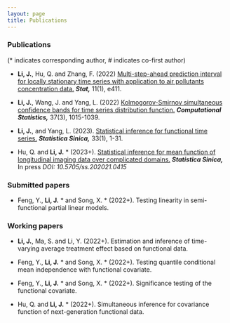 ```yaml
---
layout: page
title: Publications
---
```







### Publications


(* indicates corresponding author,  # indicates co-first author)

* **Li, J.**, Hu, Q. and Zhang, F. (2022)   [Multi-step-ahead prediction interval for locally stationary 
time series with application to air pollutants concentration data.](https://onlinelibrary.wiley.com/doi/abs/10.1002/sta4.411) _**Stat,**_ 11(1), e411.








* **Li, J.**, Wang, J.  and Yang, L. (2022) [Kolmogorov-Smirnov simultaneous confidence bands for time series 
distribution function.](https://link.springer.com/article/10.1007/s00180-021-01149-5) _**Computational Statistics,**_ 37(3), 1015-1039.


* **Li, J.**, and Yang, L. (2023). [Statistical inference for functional time series.](http://www3.stat.sinica.edu.tw/ss_newpaper/SS-2021-0107_na.pdf) _**Statistica Sinica,**_ 33(1), 1-31.


* Hu, Q. and **Li, J.** *  (2023+). [Statistical inference for mean function of longitudinal imaging data over complicated domains.](https://www3.stat.sinica.edu.tw/ss_newpaper/SS-2021-0415_na.pdf) 
_**Statistica Sinica,**_ In press _DOI: 10.5705/ss.202021.0415_



### Submitted papers


* Feng, Y., **Li, J.** *  and Song, X. * (2022+). Testing linearity in semi-functional partial linear models. 





### Working papers


* **Li, J.**, Ma, S. and Li, Y. (2022+). Estimation and inference of time-varying average treatment effect based on functional data. 
 
 
* Feng, Y., **Li, J.** *  and Song, X. * (2022+). Testing quantile conditional mean independence with functional covariate. 

* Feng, Y., **Li, J.** *  and Song, X. * (2022+).  Significance testing of the functional covariate.

* Hu, Q. and **Li, J.** * (2022+). Simultaneous inference for  covariance function of next-generation functional data. 




